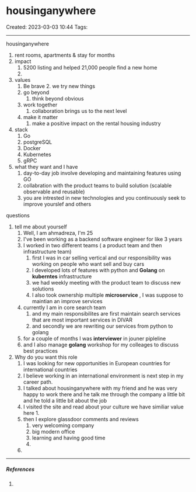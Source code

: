 # housinganywhere
Created: 2023-03-03 10:44
Tags: 
____

housinganywhere
1. rent rooms, apartments & stay for months
2. impact
	1. 5200 listing and helped 21,000 people find a new home
	2. 
3. values
	1. Be brave
		2. we try new things
	2. go beyond
		1. think beyond obvious
	3. work together
		1. collaboration brings us to the next level
	4. make it matter
		1. make a positive impact on the rental housing industry
4. stack
	1. Go
	2. postgreSQL
	3. Docker
	4. Kubernetes
	5. gRPC
5. what they want and I have
	1. day-to-day job involve developing and maintaining features using GO
	2. collabration with the product teams to build solution (scalable observable and reusable)
	3. you are intrested in new technologies and you continuously seek to improve yourslef and others


questions
1. tell me about yourself
	1. Well, I am ahmadreza, I'm 25 
	2. I've been working as a backend software engineer for like 3 years
	3. I worked in two different teams ( a product team and then infrastructure team)
		1. first I was in car selling vertical and our responsibility was working on people who want sell and buy cars
		2. I developed  lots of features with python and __Golang__ on __kuberntes__ infrastructure
		3. we had weekly meeting with the product team to discuss new solutions 
		4. I also took ownership  multiple __microservice__ , I was suppose to maintian an improve services
	4. currently I am in core search team
		1. and my main responsibilites are first maintain search services that are most important services in DIVAR
		2. and secondly we are rewriting our services from python to golang
	5. for a couple of months I was __interviewer__ in jouner pipleline
	6. and I also manage __golang__ workshop for my colleages to discuss best practices 
2. Why do you want this role
	1. I was looking for new opportunities in European countries for international countries
	2. I believe working in an international environment is next step in my career path.
	3. I talked about housinganywhere with my friend and he was very happy to work there  and he talk me through the company a little bit and he told a little bit about the job
	4. I visited the site and read about your culture we have similiar value here
		1. 
	5. then I explore glassdoor comments and reviews 
		1. very welcoming company
		2. big modern office
		3. learning and having good time
		4. 
	6. 
_____
##### References
1.

